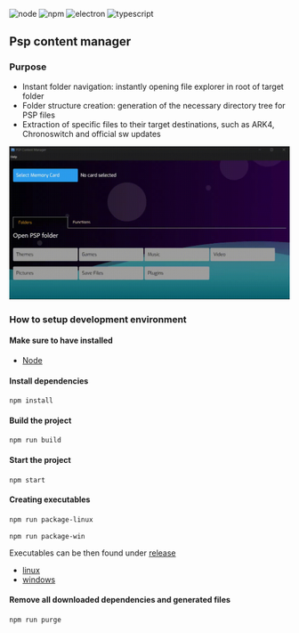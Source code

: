 ![node](https://img.shields.io/badge/Node-green)
![npm](https://img.shields.io/badge/npm-red)
![electron](https://img.shields.io/badge/Electron%20-purple)
![typescript](https://img.shields.io/badge/Typescript%20-blue)

## Psp content manager

### Purpose

- Instant folder navigation: instantly opening file explorer in root of target folder
- Folder structure creation: generation of the necessary directory tree for PSP files
- Extraction of specific files to their target destinations, such as ARK4, Chronoswitch and official sw updates

![Preview](docs/preview.gif)

### How to setup development environment

#### Make sure to have installed

* [Node](https://nodejs.org/en)

#### Install dependencies

```` 
npm install
````

#### Build the project

````
npm run build
````

#### Start the project

````
npm start
````

#### Creating executables

````
npm run package-linux
````

````
npm run package-win
````

Executables can be then found under [release](release)

- [linux](release/linux)
- [windows](release/win)

#### Remove all downloaded dependencies and generated files

````
npm run purge
````